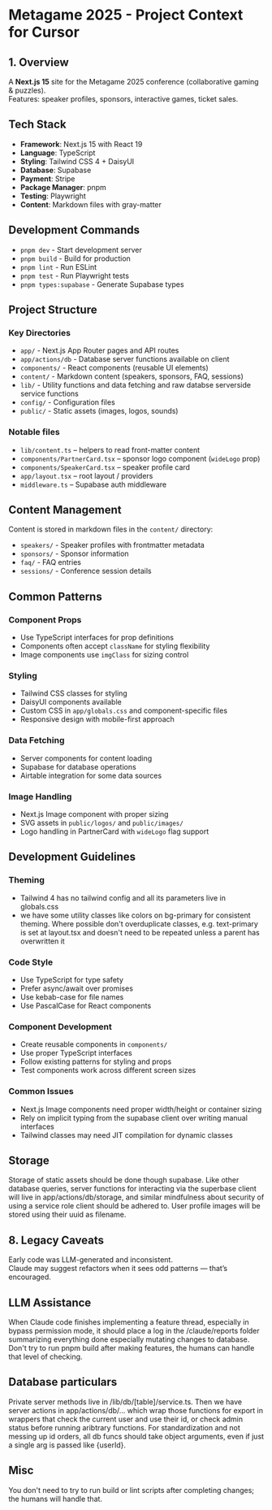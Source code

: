 # Metagame 2025 - Project Context for Cursor

## 1. Overview

A **Next.js 15** site for the Metagame 2025 conference (collaborative gaming & puzzles).  
Features: speaker profiles, sponsors, interactive games, ticket sales.

## Tech Stack

- **Framework**: Next.js 15 with React 19
- **Language**: TypeScript
- **Styling**: Tailwind CSS 4 + DaisyUI
- **Database**: Supabase
- **Payment**: Stripe
- **Package Manager**: pnpm
- **Testing**: Playwright
- **Content**: Markdown files with gray-matter

## Development Commands

- `pnpm dev` - Start development server
- `pnpm build` - Build for production
- `pnpm lint` - Run ESLint
- `pnpm test` - Run Playwright tests
- `pnpm types:supabase` - Generate Supabase types

## Project Structure

### Key Directories

- `app/` - Next.js App Router pages and API routes
- `app/actions/db` - Database server functions available on client
- `components/` - React components (reusable UI elements)
- `content/` - Markdown content (speakers, sponsors, FAQ, sessions)
- `lib/` - Utility functions and data fetching and raw databse serverside service functions
- `config/` - Configuration files
- `public/` - Static assets (images, logos, sounds)

### Notable files

- `lib/content.ts` – helpers to read front-matter content
- `components/PartnerCard.tsx` – sponsor logo component (`wideLogo` prop)
- `components/SpeakerCard.tsx` – speaker profile card
- `app/layout.tsx` – root layout / providers
- `middleware.ts` – Supabase auth middleware

## Content Management

Content is stored in markdown files in the `content/` directory:

- `speakers/` - Speaker profiles with frontmatter metadata
- `sponsors/` - Sponsor information
- `faq/` - FAQ entries
- `sessions/` - Conference session details

## Common Patterns

### Component Props

- Use TypeScript interfaces for prop definitions
- Components often accept `className` for styling flexibility
- Image components use `imgClass` for sizing control

### Styling

- Tailwind CSS classes for styling
- DaisyUI components available
- Custom CSS in `app/globals.css` and component-specific files
- Responsive design with mobile-first approach

### Data Fetching

- Server components for content loading
- Supabase for database operations
- Airtable integration for some data sources

### Image Handling

- Next.js Image component with proper sizing
- SVG assets in `public/logos/` and `public/images/`
- Logo handling in PartnerCard with `wideLogo` flag support

## Development Guidelines

### Theming

- Tailwind 4 has no tailwind config and all its parameters live in globals.css
- we have some utility classes like colors on bg-primary for consistent theming. Where possible don't overduplicate classes, e.g. text-primary is set at layout.tsx and doesn't need to be repeated unless a parent has overwritten it

### Code Style

- Use TypeScript for type safety
- Prefer async/await over promises
- Use kebab-case for file names
- Use PascalCase for React components

### Component Development

- Create reusable components in `components/`
- Use proper TypeScript interfaces
- Follow existing patterns for styling and props
- Test components work across different screen sizes

### Common Issues

- Next.js Image components need proper width/height or container sizing
- Rely on implicit typing from the supabase client over writing manual interfaces
- Tailwind classes may need JIT compilation for dynamic classes

## Storage

Storage of static assets should be done though supabase. Like other database queries, server functions for interacting via the superbase client will live in app/actions/db/storage, and similar mindfulness about security of using a service role client should be adhered to. User profile images will be stored using their uuid as filename.

## 8. Legacy Caveats

Early code was LLM-generated and inconsistent.  
Claude may suggest refactors when it sees odd patterns — that’s encouraged.

## LLM Assistance

When Claude code finishes implementing a feature thread, especially in bypass permission mode, it should place a log in the /claude/reports folder summarizing everything done especially mutating changes to database. Don't try to run pnpm build after making features, the humans can handle that level of checking.

## Database particulars

Private server methods live in /lib/db/[table]/service.ts. Then we have server actions in app/actions/db/... which wrap those functions for export in wrappers that check the current user and use their id, or check admin status before running aribtrary functions. For standardization and not messing up id orders, all db funcs should take object arguments, even if just a single arg is passed like {userId}.

## Misc

You don't need to try to run build or lint scripts after completing changes; the humans will handle that.
